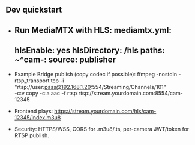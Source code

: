 ## Dev quickstart
- Run MediaMTX with HLS:
  mediamtx.yml:
  ---
  hlsEnable: yes
  hlsDirectory: /hls
  paths:
    ~^cam-:
      source: publisher
  ---

- Example Bridge publish (copy codec if possible):
  ffmpeg -nostdin -rtsp_transport tcp -i "rtsp://user:pass@192.168.1.20:554/Streaming/Channels/101" \
    -c:v copy -c:a aac -f rtsp rtsp://stream.yourdomain.com:8554/cam-12345

- Frontend plays:
  https://stream.yourdomain.com/hls/cam-12345/index.m3u8

- Security: HTTPS/WSS, CORS for .m3u8/.ts, per-camera JWT/token for RTSP publish. 